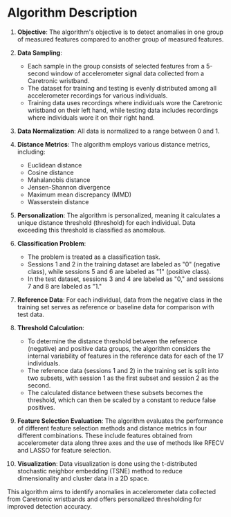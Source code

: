 # Algorithm Description

1. **Objective**: The algorithm's objective is to detect anomalies in one group of measured features compared to another group of measured features.

2. **Data Sampling**:
   - Each sample in the group consists of selected features from a 5-second window of accelerometer signal data collected from a Caretronic wristband.
   - The dataset for training and testing is evenly distributed among all accelerometer recordings for various individuals.
   - Training data uses recordings where individuals wore the Caretronic wristband on their left hand, while testing data includes recordings where individuals wore it on their right hand.

3. **Data Normalization**: All data is normalized to a range between 0 and 1.

4. **Distance Metrics**: The algorithm employs various distance metrics, including:
   - Euclidean distance
   - Cosine distance
   - Mahalanobis distance
   - Jensen-Shannon divergence
   - Maximum mean discrepancy (MMD)
   - Wasserstein distance

5. **Personalization**: The algorithm is personalized, meaning it calculates a unique distance threshold (threshold) for each individual. Data exceeding this threshold is classified as anomalous.

6. **Classification Problem**:
   - The problem is treated as a classification task.
   - Sessions 1 and 2 in the training dataset are labeled as "0" (negative class), while sessions 5 and 6 are labeled as "1" (positive class).
   - In the test dataset, sessions 3 and 4 are labeled as "0," and sessions 7 and 8 are labeled as "1."

7. **Reference Data**: For each individual, data from the negative class in the training set serves as reference or baseline data for comparison with test data.

8. **Threshold Calculation**:
   - To determine the distance threshold between the reference (negative) and positive data groups, the algorithm considers the internal variability of features in the reference data for each of the 17 individuals.
   - The reference data (sessions 1 and 2) in the training set is split into two subsets, with session 1 as the first subset and session 2 as the second.
   - The calculated distance between these subsets becomes the threshold, which can then be scaled by a constant to reduce false positives.

9. **Feature Selection Evaluation**: The algorithm evaluates the performance of different feature selection methods and distance metrics in four different combinations. These include features obtained from accelerometer data along three axes and the use of methods like RFECV and LASSO for feature selection.

10. **Visualization**: Data visualization is done using the t-distributed stochastic neighbor embedding (TSNE) method to reduce dimensionality and cluster data in a 2D space.

This algorithm aims to identify anomalies in accelerometer data collected from Caretronic wristbands and offers personalized thresholding for improved detection accuracy.